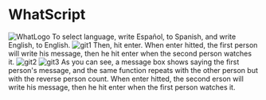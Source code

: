 # WhatScript
![WhatLogo](https://user-images.githubusercontent.com/113742701/190836696-7a9f837c-7223-496e-a051-cc69ec95ed0c.jpg)
To select language, write Español, to Spanish, and write English, to English.
![git1](https://user-images.githubusercontent.com/113742701/190836818-ed7bc9a6-1af1-42f5-8362-b02de6085102.jpg)
Then, hit enter.
When enter hitted, the first person will write his message, then he hit enter when the second person watches it.
![git2](https://user-images.githubusercontent.com/113742701/190836873-b142e6b8-fe8e-4690-874d-c440eccba8d8.jpg)
![git3](https://user-images.githubusercontent.com/113742701/190836889-d04ecdec-7997-489c-8014-f26e220f2a86.jpg)
As you can see, a message box shows saying the first person's message, and the same function repeats with the other person but with the reverse person count.
When enter hitted, the second erson will write his message, then he hit enter when the first person watches it.

